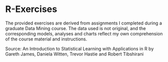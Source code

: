 # R-Exercises

The provided exercises are derived from assignments I completed during a graduate Data Mining course. The data used is not original, and the corresponding models, analyses and charts reflect my own comprehension of the course material and instructions. 

Source: An Introduction to Statistical Learning with Applications in R by Gareth James, Daniela Witten, Trevor Hastie and Robert Tibshirani
